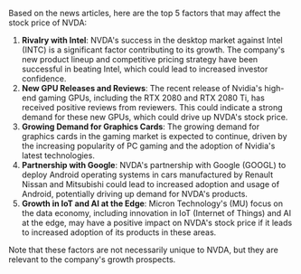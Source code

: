 Based on the news articles, here are the top 5 factors that may affect the stock price of NVDA:

1. **Rivalry with Intel**: NVDA's success in the desktop market against Intel (INTC) is a significant factor contributing to its growth. The company's new product lineup and competitive pricing strategy have been successful in beating Intel, which could lead to increased investor confidence.
2. **New GPU Releases and Reviews**: The recent release of Nvidia's high-end gaming GPUs, including the RTX 2080 and RTX 2080 Ti, has received positive reviews from reviewers. This could indicate a strong demand for these new GPUs, which could drive up NVDA's stock price.
3. **Growing Demand for Graphics Cards**: The growing demand for graphics cards in the gaming market is expected to continue, driven by the increasing popularity of PC gaming and the adoption of Nvidia's latest technologies.
4. **Partnership with Google**: NVDA's partnership with Google (GOOGL) to deploy Android operating systems in cars manufactured by Renault Nissan and Mitsubishi could lead to increased adoption and usage of Android, potentially driving up demand for NVDA's products.
5. **Growth in IoT and AI at the Edge**: Micron Technology's (MU) focus on the data economy, including innovation in IoT (Internet of Things) and AI at the edge, may have a positive impact on NVDA's stock price if it leads to increased adoption of its products in these areas.

Note that these factors are not necessarily unique to NVDA, but they are relevant to the company's growth prospects.